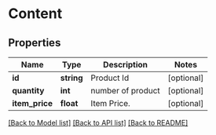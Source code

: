 # Content

## Properties
Name | Type | Description | Notes
------------ | ------------- | ------------- | -------------
**id** | **string** | Product Id | [optional] 
**quantity** | **int** | number of product | [optional] 
**item_price** | **float** | Item Price. | [optional] 

[[Back to Model list]](../../README.md#documentation-for-models) [[Back to API list]](../../README.md#documentation-for-api-endpoints) [[Back to README]](../../README.md)

